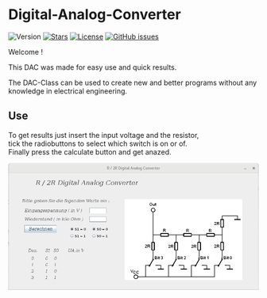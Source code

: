 # Digital-Analog-Converter

![Version](https://img.shields.io/badge/version-v1.0-orange.svg)
[![Stars](https://img.shields.io/github/stars/NBprojekt/Digital-Analog-Umsetzer.svg)](https://github.com/NBprojekt/Digital-Analog-Umsetzer/stargazers)
[![License](https://img.shields.io/badge/license-GPLv3-lightgrey.svg)](https://www.gnu.org/licenses/gpl.html)
[![GitHub issues](https://img.shields.io/github/issues/NBprojekt/Digital-Analog-Umsetzer.svg)](https://github.com/NBprojekt/Digital-Analog-Umsetzer/issues)

Welcome !

This DAC was made for easy use and quick results.

The DAC-Class can be used to create new and better programs without any knowledge
in electrical engineering. 


## Use

To get results just insert the input voltage and the resistor,<br>
tick the radiobuttons to select which switch is on or of.<br>
Finally press the calculate button and get anazed.

![Screenshot](/screen.png)
